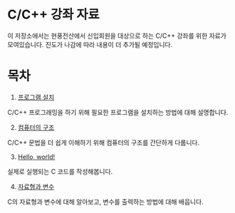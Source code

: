 # C/C++ 강좌 자료

이 저장소에서는 현풍전산에서 신입회원을 대상으로 하는 C/C++ 강좌를 위한 자료가 모여있습니다.
진도가 나감에 따라 내용이 더 추가될 예정입니다.

# 목차

1. [프로그램 설치](1-prepare-development-environment)

C/C++ 프로그래밍을 하기 위해 필요한 프로그램을 설치하는 방법에 대해 설명합니다.

2. [컴퓨터의 구조](2-structure-of-computers)

C/C++ 문법을 더 쉽게 이해하기 위해 컴퓨터의 구조를 간단하게 다룹니다.

3. [Hello, world!](3-hello-world)

실제로 실행되는 C 코드를 작성해봅니다.

4. [자료형과 변수](4-types-and-variables)

C의 자료형과 변수에 대해 알아보고, 변수를 출력하는 방법에 대해 배웁니다.
